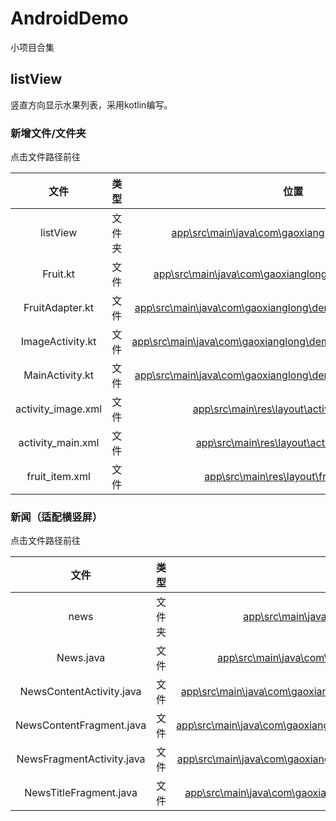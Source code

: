 # AndroidDemo
小项目合集
## listView
竖直方向显示水果列表，采用kotlin编写。
### 新增文件/文件夹
点击文件路径前往

| 文件 | 类型 | 位置 |
| :--: | :--:| :--: |
| listView | 文件夹 | [app\src\main\java\com\gaoxianglong\demo\listView](https://github.com/yi-sheep/AndroidDemo/tree/main/app/src/main/java/com/gaoxianglong/demo/listView) |
| Fruit.kt | 文件 | [app\src\main\java\com\gaoxianglong\demo\listView\Fruit.kt](https://github.com/yi-sheep/AndroidDemo/blob/main/app/src/main/java/com/gaoxianglong/demo/listView/Fruit.kt)
| FruitAdapter.kt | 文件 | [app\src\main\java\com\gaoxianglong\demo\listView\FruitAdapter.kt](https://github.com/yi-sheep/AndroidDemo/blob/main/app/src/main/java/com/gaoxianglong/demo/listView/FruitAdapter.kt) |
| ImageActivity.kt | 文件 | [app\src\main\java\com\gaoxianglong\demo\listView\ImageActivity.kt](https://github.com/yi-sheep/AndroidDemo/blob/main/app/src/main/java/com/gaoxianglong/demo/listView/ImageActivity.kt) |
| MainActivity.kt | 文件 | [app\src\main\java\com\gaoxianglong\demo\listView\MainActivity.kt](https://github.com/yi-sheep/AndroidDemo/blob/main/app/src/main/java/com/gaoxianglong/demo/listView/MainActivity.kt) |
| activity_image.xml | 文件 | [app\src\main\res\layout\activity_image.xml](https://github.com/yi-sheep/AndroidDemo/blob/main/app/src/main/res/layout/activity_image.xml) |
| activity_main.xml | 文件 | [app\src\main\res\layout\activity_main.xml](https://github.com/yi-sheep/AndroidDemo/blob/main/app/src/main/res/layout/activity_main.xml) |
| fruit_item.xml | 文件 | [app\src\main\res\layout\fruit_item.xml](https://github.com/yi-sheep/AndroidDemo/blob/main/app/src/main/res/layout/fruit_item.xml) |

### 新闻（适配横竖屏）
点击文件路径前往

| 文件 | 类型 | 位置 |
| :--: | :--:| :--: |
| news | 文件夹 | [app\src\main\java\com\gaoxianglong\demo\news](https://github.com/yi-sheep/AndroidDemo/tree/main/app/src/main/java/com/gaoxianglong/demo/news) |
| News.java | 文件 | [app\src\main\java\com\gaoxianglong\demo\news\News.java](https://github.com/yi-sheep/AndroidDemo/blob/main/app/src/main/java/com/gaoxianglong/demo/news/News.java) |
| NewsContentActivity.java | 文件 | [app\src\main\java\com\gaoxianglong\demo\news\NewsContentActivity.java](https://github.com/yi-sheep/AndroidDemo/blob/main/app/src/main/java/com/gaoxianglong/demo/news/NewsContentActivity.java) |
| NewsContentFragment.java | 文件 | [app\src\main\java\com\gaoxianglong\demo\news\NewsContentFragment.java](https://github.com/yi-sheep/AndroidDemo/blob/main/app/src/main/java/com/gaoxianglong/demo/news/NewsContentFragment.java) |
| NewsFragmentActivity.java | 文件 | [app\src\main\java\com\gaoxianglong\demo\news\NewsFragmentActivity.java](https://github.com/yi-sheep/AndroidDemo/blob/main/app/src/main/java/com/gaoxianglong/demo/news/NewsFragmentActivity.java) |
| NewsTitleFragment.java | 文件 | [app\src\main\java\com\gaoxianglong\demo\news\NewsTitleFragment.java](https://github.com/yi-sheep/AndroidDemo/blob/main/app/src/main/java/com/gaoxianglong/demo/news/NewsTitleFragment.java) |